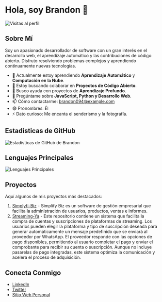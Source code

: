 # Hola, soy Brandon 👋

![Visitas al perfil](https://komarev.com/ghpvc/?username=brandon094&color=blue)

## Sobre Mí

Soy un apasionado desarrollador de software con un gran interés en el desarrollo web, el aprendizaje automático y las contribuciones de código abierto. Disfruto resolviendo problemas complejos y aprendiendo continuamente nuevas tecnologías.

- 🌱 Actualmente estoy aprendiendo **Aprendizaje Automático** y **Computación en la Nube**.
- 👯 Estoy buscando colaborar en **Proyectos de Código Abierto**.
- 🤔 Busco ayuda con proyectos de **Aprendizaje Profundo**.
- 💬 Pregúntame sobre **JavaScript, Python y Desarrollo Web**.
- 📫 Cómo contactarme: [brandon094@example.com](mailto:brandon094@example.com)
- 😄 Pronombres: Él
- ⚡ Dato curioso: Me encanta el senderismo y la fotografía.

## Estadísticas de GitHub

![Estadísticas de GitHub de Brandon](https://github-readme-stats.vercel.app/api?username=brandon094&show_icons=true&theme=radical)

## Lenguajes Principales

![Lenguajes Principales](https://github-readme-stats.vercel.app/api/top-langs/?username=brandon094&layout=compact&theme=radical)

## Proyectos

Aquí algunos de mis proyectos más destacados:

1. [Simplyfi-Biz](https://github.com/Brandon094/Simplify-Biz.git) - Simplify Biz es un software de gestión empresarial que facilita la administración de usuarios, productos, ventas e informes.
2. [Streaming-Ya](https://github.com/brandon094/Streaming-Ya) - Este repositorio contiene un sistema que facilita la compra de cuentas y suscripciones de plataformas de streaming. Los usuarios pueden elegir la plataforma y tipo de suscripción deseada para generar automáticamente un mensaje predefinido que se enviará al proveedor por WhatsApp. El proveedor responde con las opciones de pago disponibles, permitiendo al usuario completar el pago y enviar el comprobante para recibir su cuenta o suscripción. Aunque no incluye pasarelas de pago integradas, este sistema optimiza la comunicación y acelera el proceso de adquisición.

## Conecta Conmigo

- [LinkedIn](https://www.linkedin.com/in/brandon094/)
- [Twitter](https://twitter.com/brandon094)
- [Sitio Web Personal](https://brandon094.dev)
